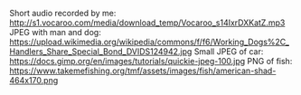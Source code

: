 Short audio recorded by me: http://s1.vocaroo.com/media/download_temp/Vocaroo_s14IxrDXKatZ.mp3
JPEG with man and dog: https://upload.wikimedia.org/wikipedia/commons/f/f6/Working_Dogs%2C_Handlers_Share_Special_Bond_DVIDS124942.jpg
Small JPEG of car: https://docs.gimp.org/en/images/tutorials/quickie-jpeg-100.jpg
PNG of fish: https://www.takemefishing.org/tmf/assets/images/fish/american-shad-464x170.png
